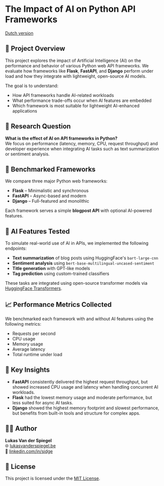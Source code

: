 # The Impact of AI on Python API Frameworks
[Dutch version](readme.nl.md)

## 📘 Project Overview

This project explores the impact of Artificial Intelligence (AI) on the performance and behavior of various Python web API frameworks. We evaluate how frameworks like **Flask**, **FastAPI**, and **Django** perform under load and how they integrate with lightweight, open-source AI models.

The goal is to understand:
- How API frameworks handle AI-related workloads
- What performance trade-offs occur when AI features are embedded
- Which framework is most suitable for lightweight AI-enhanced applications

## 🔬 Research Question

**What is the effect of AI on API frameworks in Python?**  
We focus on performance (latency, memory, CPU, request throughput) and developer experience when integrating AI tasks such as text summarization or sentiment analysis.

## 🧪 Benchmarked Frameworks

We compare three major Python web frameworks:
- **Flask** – Minimalistic and synchronous
- **FastAPI** – Async-based and modern
- **Django** – Full-featured and monolithic

Each framework serves a simple **blogpost API** with optional AI-powered features.

## 🤖 AI Features Tested

To simulate real-world use of AI in APIs, we implemented the following endpoints:
- **Text summarization** of blog posts using HuggingFace's `bart-large-cnn`
- **Sentiment analysis** using `bert-base-multilingual-uncased-sentiment`
- **Title generation** with GPT-like models
- **Tag prediction** using custom-trained classifiers

These tasks are integrated using open-source transformer models via [HuggingFace Transformers](https://huggingface.co/).

## 📈 Performance Metrics Collected

We benchmarked each framework with and without AI features using the following metrics:
- Requests per second
- CPU usage
- Memory usage
- Average latency
- Total runtime under load

## 🧠 Key Insights

- **FastAPI** consistently delivered the highest request throughput, but showed increased CPU usage and latency when handling concurrent AI workloads.
- **Flask** had the lowest memory usage and moderate performance, but less suited for async AI tasks.
- **Django** showed the highest memory footprint and slowest performance, but benefits from built-in tools and structure for complex apps.

## 👨‍💻 Author

**Lukas Van der Spiegel**  
🌐 [lukasvanderspiegel.be](https://lukasvanderspiegel.be)  
🔗 [linkedin.com/in/sidge](https://www.linkedin.com/in/sidge)

## 📄 License

This project is licensed under the [MIT License](LICENSE.md).
